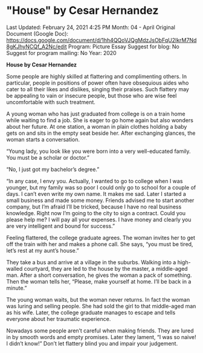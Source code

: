 # "House" by Cesar Hernandez

Last Updated: February 24, 2021 4:25 PM
Month: 04 - April
Original Document (Google Doc): https://docs.google.com/document/d/1hh4QQoVJQgMdzJsObFqU2IkrM7Nd8gKJhyNCQf_A2Nc/edit
Program: Picture Essay
Suggest for blog: No
Suggest for program mailing: No
Year: 2020

**House by Cesar Hernandez**

Some people are highly skilled at flattering and complimenting others. In particular, people in positions of power often have obsequious aides who cater to all their likes and dislikes, singing their praises. Such flattery may be appealing to vain or insecure people, but those who are wise feel uncomfortable with such treatment.

A young woman who has just graduated from college is on a train home while waiting to find a job. She is eager to go home again but also wonders about her future. At one station, a woman in plain clothes holding a baby gets on and sits in the empty seat beside her. After exchanging glances, the woman starts a conversation.

“Young lady, you look like you were born into a very well-educated family. You must be a scholar or doctor.”

“No, I just got my bachelor’s degree.”

“In any case, I envy you. Actually, I wanted to go to college when I was younger, but my family was so poor I could only go to school for a couple of days. I can’t even write my own name. It makes me sad. Later I started a small business and made some money. Friends advised me to start another company, but I’m afraid I’ll be tricked, because I have no real business knowledge. Right now I’m going to the city to sign a contract. Could you please help me? I will pay all your expenses. I have money and clearly you are very intelligent and bound for success.”

Feeling flattered, the college graduate agrees. The woman invites her to get off the train with her and makes a phone call. She says, “you must be tired, let’s rest at my aunt’s house.”

They take a bus and arrive at a village in the suburbs. Walking into a high-walled courtyard, they are led to the house by the master, a middle-aged man. After a short conversation, he gives the woman a pack of something. Then the woman tells her, “Please, make yourself at home. I’ll be back in a minute.”

The young woman waits, but the woman never returns. In fact the woman was luring and selling people. She had sold the girl to that middle-aged man as his wife. Later, the college graduate manages to escape and tells everyone about her traumatic experience.

Nowadays some people aren’t careful when making friends. They are lured in by smooth words and empty promises. Later they lament, “I was so naive! I didn’t know!” Don’t let flattery blind you and impair your judgement.